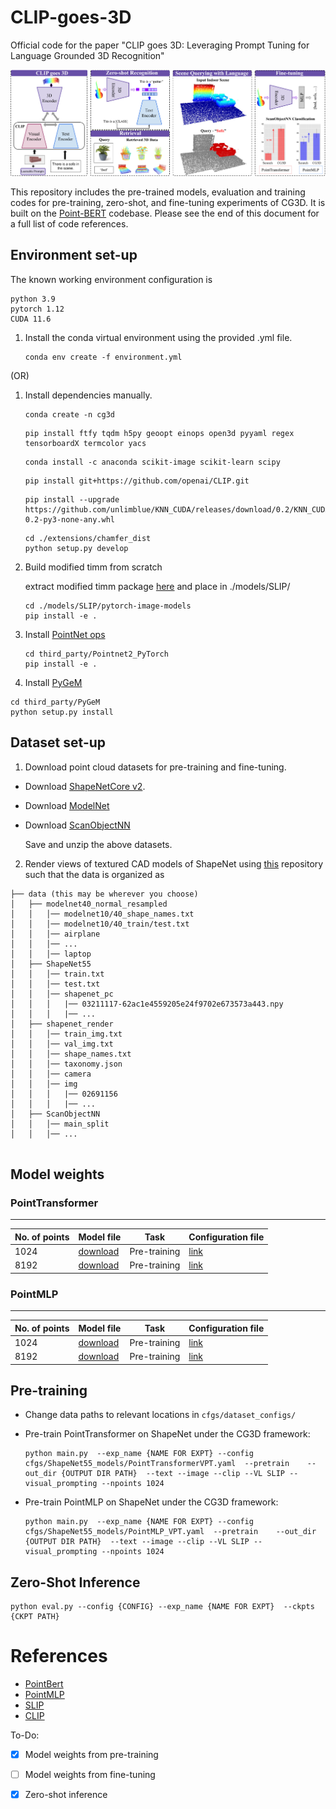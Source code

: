 # CLIP-goes-3D

Official code for the paper "CLIP goes 3D: Leveraging Prompt Tuning for Language Grounded 3D Recognition"

![image](docs/teaser.png)

This repository includes the pre-trained models, evaluation and training codes for pre-training, zero-shot, and fine-tuning experiments of CG3D. It is built on the [Point-BERT](https://github.com/lulutang0608/Point-BERT) codebase. Please see the end of this document for a full list of code references.

## Environment set-up

The known working environment configuration is 

```
python 3.9
pytorch 1.12
CUDA 11.6
```

 
1. Install the conda virtual environment using the provided .yml file.
   ```
   conda env create -f environment.yml 
   ```
(OR)

1. Install dependencies manually.

   ```
   conda create -n cg3d
   ```

   ``` 
   pip install ftfy tqdm h5py geoopt einops open3d pyyaml regex tensorboardX termcolor yacs

   ```
   ```
   conda install -c anaconda scikit-image scikit-learn scipy
   ```

   ```
   pip install git+https://github.com/openai/CLIP.git
   ```
   
   
   ```
   pip install --upgrade https://github.com/unlimblue/KNN_CUDA/releases/download/0.2/KNN_CUDA-0.2-py3-none-any.whl
   ```
   ```
   cd ./extensions/chamfer_dist
   python setup.py develop
   ```

2. Build modified timm from scratch

   extract modified timm package [here](https://drive.google.com/file/d/1LgF-cceG5GQGffPshFWQ3rL4gi8ws_Zl/view?usp=share_link) and place in ./models/SLIP/


   ```
   cd ./models/SLIP/pytorch-image-models
   pip install -e .
   ```
3. Install [PointNet ops](https://github.com/erikwijmans/Pointnet2_PyTorch)

   
   ```
   cd third_party/Pointnet2_PyTorch
   pip install -e .
   ```
   
4.  Install [PyGeM](https://mathlab.github.io/PyGeM/)
   
   ```
   cd third_party/PyGeM
   python setup.py install
   ```

## Dataset set-up

1. Download point cloud datasets for pre-training and fine-tuning.

  - Download [ShapeNetCore v2](https://shapenet.org/).
  - Download [ModelNet](https://shapenet.cs.stanford.edu/media/modelnet40_normal_resampled.zip)
  - Download [ScanObjectNN](https://hkust-vgd.github.io/scanobjectnn/)

    Save and unzip the above datasets.
  
 2. Render views of textured CAD models of ShapeNet using [this](https://github.com/nv-tlabs/GET3D/blob/master/render_shapenet_data/README.md) repository such that the data is organized as 

  ```
  ├── data (this may be wherever you choose)
  │   ├── modelnet40_normal_resampled
  │   │   │── modelnet10/40_shape_names.txt
  │   │   │── modelnet10/40_train/test.txt 
  │   │   │── airplane
  │   │   │── ...
  │   │   │── laptop 
  │   ├── ShapeNet55
  │   │   │── train.txt
  │   │   │── test.txt
  │   │   │── shapenet_pc
  │   │   │   |── 03211117-62ac1e4559205e24f9702e673573a443.npy
  │   │   │   |── ...
  │   ├── shapenet_render
  │   │   │── train_img.txt
  │   │   │── val_img.txt
  │   │   │── shape_names.txt
  │   │   │── taxonomy.json
  │   │   │── camera
  │   │   │── img
  │   │   │   |── 02691156
  │   │   │   |── ...
  │   ├── ScanObjectNN
  │   │   │── main_split
  │   │   │── ...
  

  ```  
  
## Model weights


### PointTransformer 
-------------------------------------------------
| No. of points | Model file  |Task| Configuration file |
| ----------- | ----------- |----------- | -------------------|
|1024| [download](https://drive.google.com/file/d/14aFau0H5Zn4byH6ahq7_PI7xzBSL18Ao/view?usp=share_link) | Pre-training|[link](cfgs/ShapeNet55_models/PointTransformerVPT.yaml) |
|8192| [download](https://drive.google.com/file/d/1L_BPO45_AQEroLSYXhaUbPNYEB1YBCFV/view?usp=share_link) | Pre-training|[link](cfgs/ShapeNet55_models/PointTransformerVPT.yaml) |


### PointMLP

-------------------------------------------------
| No. of points | Model file  |Task| Configuration file |
| ----------- | ----------- |----------- | -------------------|
|1024| [download](https://drive.google.com/file/d/1V66h1iGbfY-KEYGyMzV_T2QbKYsZa5p9/view?usp=share_link) | Pre-training|[link](cfgs/ShapeNet55_models/PointMLP_VPT.yaml) |
|8192| [download](https://drive.google.com/file/d/1NX0x1FRgnZrZiEdaIRcp_V6Enb6WZolX/view?usp=share_link) | Pre-training|[link](cfgs/ShapeNet55_models/PointMLP_VPT.yaml) |



  

## Pre-training
- Change data paths to relevant locations in ```cfgs/dataset_configs/```

- Pre-train PointTransformer on ShapeNet under the CG3D framework:

    ```
    python main.py  --exp_name {NAME FOR EXPT} --config cfgs/ShapeNet55_models/PointTransformerVPT.yaml  --pretrain    --out_dir {OUTPUT DIR PATH}  --text --image --clip --VL SLIP --visual_prompting --npoints 1024

    ```
    
- Pre-train PointMLP on ShapeNet under the CG3D framework:

   ```
   python main.py  --exp_name {NAME FOR EXPT} --config cfgs/ShapeNet55_models/PointMLP_VPT.yaml  --pretrain    --out_dir {OUTPUT DIR PATH}  --text --image --clip --VL SLIP --visual_prompting --npoints 1024

    ```

## Zero-Shot Inference

  ```
  python eval.py --config {CONFIG} --exp_name {NAME FOR EXPT}  --ckpts {CKPT PATH} 
  ```
  
  
  
  
# References

 - [PointBert](https://github.com/lulutang0608/Point-BERT)
 - [PointMLP](https://github.com/ma-xu/pointMLP-pytorch)
 - [SLIP](https://github.com/facebookresearch/SLIP)
 - [CLIP](https://github.com/openai/CLIP)
 

To-Do:
- [x] Model weights from pre-training
- [ ] Model weights from fine-tuning
- [x] Zero-shot inference

